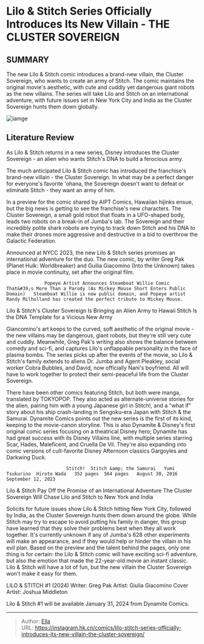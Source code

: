 # Lilo &amp; Stitch Series Officially Introduces Its New Villain - THE CLUSTER SOVEREIGN


## SUMMARY 



  The new Lilo &amp; Stitch comic introduces a brand-new villain, the Cluster Sovereign, who wants to create an army of Stitch.   The comic maintains the original movie&#39;s aesthetic, with cute and cuddly yet dangerous giant robots as the new villains.   The series will take Lilo and Stitch on an international adventure, with future issues set in New York City and India as the Cluster Sovereign hunts them down globally.  

![iamge](https://static1.srcdn.com/wordpress/wp-content/uploads/2024/01/lilo-and-stitch-new-series-the-cluster-sovereign-small-floating-robot.jpg)

## Literature Review

As Lilo &amp; Stitch returns in a new series, Disney introduces the Cluster Sovereign - an alien who wants Stitch&#39;s DNA to build a ferocious army.




The much anticipated Lilo &amp; Stitch comic has introduced the franchise&#39;s brand-new villain - the Cluster Sovereign. In what may be a perfect danger for everyone&#39;s favorite &#39;ohana, the Sovereign doesn&#39;t want to defeat or eliminate Stitch - they want an army of him.




In a preview for the comic shared by AIPT Comics, Hawaiian hijinks ensue, but the big news is getting to see the franchise&#39;s new characters. The Cluster Sovereign, a small gold robot that floats in a UFO-shaped body, leads two robots on a break-in of Jumba&#39;s lab. The Sovereign and their incredibly polite shark robots are trying to track down Stitch and his DNA to make their drones more aggressive and destructive in a bid to overthrow the Galactic Federation.

         

Announced at NYCC 2023, the new Lilo &amp; Stitch series promises an international adventure for the duo. The new comic, by writer Greg Pak (Planet Hulk: Worldbreaker) and Guilia Giacomino (Into the Unknown) takes place in movie continuity, set after the original film.

                  Popeye Artist Announces Steamboat Willie Comic That&#39;s More Than a Parody (As Mickey Mouse Short Enters Public Domain)   Steamboat Willie is now public domain, and Popeye artist Randy Milholland has created the perfect tribute to Mickey Mouse.   





 Lilo &amp; Stitch&#39;s Cluster Sovereign Is Bringing an Alien Army to Hawaii 
Stitch Is the DNA Template for a Vicious New Army
         

Giancomino&#39;s art keeps to the curved, soft aesthetic of the original movie - the new villains may be dangerous, giant robots, but they&#39;re still very cute and cuddly. Meanwhile, Greg Pak&#39;s writing also shows the balance between comedy and sci-fi, and captures Lilo&#39;s unflappable personality in the face of plasma bombs. The series picks up after the events of the movie, so Lilo &amp; Stitch&#39;s family extends to aliens Dr. Jumba and Agent Pleakley, social worker Cobra Bubbles, and David, now officially Nani&#39;s boyfriend. All will have to work together to protect their semi-peaceful life from the Cluster Sovereign.

There have been other comics featuring Stitch, but both were manga, translated by TOKYOPOP. They also acted as alternate-universe stories for the alien, pairing him with a young Japanese girl in Stitch!, and a &#34;what if&#34; story about his ship crash-landing in Sengoku-era Japan with Stitch &amp; the Samurai. Dynamite Comics points out the new series is the first of its kind, keeping to the movie-canon storyline. This is also Dynamite &amp; Disney&#39;s first original comic series focusing on a theatrical Disney hero; Dynamite has had great success with its Disney Villains line, with multiple series starring Scar, Hades, Maleficent, and Cruella De Vil. They&#39;re also expanding into comic versions of cult-favorite Disney Afternoon classics Gargoyles and Darkwing Duck.




                          Stitch!  Stitch &amp; the Samurai   Yumi Tsukurino  Hiroto Wada   352 pages  564 pages   August 30, 2016  September 12, 2023   





 Lilo &amp; Stitch Pay Off the Promise of an International Adventure 
The Cluster Sovereign Will Chase Lilo and Stitch to New York and India


          

Solicits for future issues show Lilo &amp; Stitch hitting New York City, followed by India, as the Cluster Sovereign hunts them down around the globe. While Stitch may try to escape to avoid putting his family in danger, this group have learned that they solve their problems best when they all work together. It&#39;s currently unknown if any of Jumba&#39;s 628 other experiments will make an appearance, and if they would help or hinder the villain in his evil plan. Based on the preview and the talent behind the pages, only one thing is for certain: the Lilo &amp; Stitch comic will have exciting sci-fi adventure, but also the emotion that made the 22-year-old movie an instant classic. Lilo &amp; Stitch will have a lot of fun, but the new villain the Cluster Sovereign won&#39;t make it easy for them.




 LILO &amp; STITCH #1 (2024)                  Writer: Greg Pak   Artist: Giulia Giacomino   Cover Artist: Joshua Middleton      



Lilo &amp; Stitch #1 will be available January 31, 2024 from Dynamite Comics.



---

> Author: [Ella](https://instagram.hk.cn/)  
> URL: https://instagram.hk.cn/comics/lilo-stitch-series-officially-introduces-its-new-villain-the-cluster-sovereign/  

